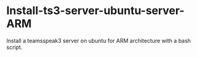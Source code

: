 # Install-ts3-server-ubuntu-server-ARM
Install a teamsspeak3 server on ubuntu for ARM architecture with a bash script.
